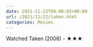 ```yaml
---
date: 2021-11-22T00:00:03+00:00
url: /2021/11/22/taken.html
categories: Movies
---
```

Watched Taken (2008) - ★★★




